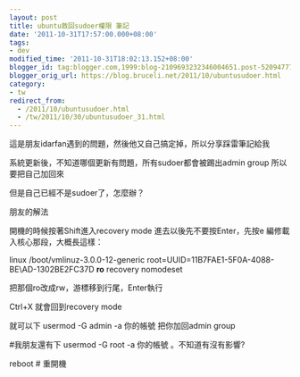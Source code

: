 ```yaml
---
layout: post
title: ubuntu救回sudoer權限 筆記
date: '2011-10-31T17:57:00.000+08:00'
tags:
- dev
modified_time: '2011-10-31T18:02:13.152+08:00'
blogger_id: tag:blogger.com,1999:blog-2109693232346004651.post-5209477718297616768
blogger_orig_url: https://blog.bruceli.net/2011/10/ubuntusudoer.html
category:
- tw
redirect_from:
  - /2011/10/ubuntusudoer.html
  - /tw/2011/10/30/ubuntusudoer_31.html
---
```


這是朋友idarfan遇到的問題，然後他又自己搞定掉，所以分享踩雷筆記給我

系統更新後，不知道哪個更新有問題，所有sudoer都會被踢出admin group
所以要把自己加回來

但是自己已經不是sudoer了，怎麼辦？

朋友的解法

開機的時候按著Shift進入recovery mode
進去以後先不要按Enter，先按e
編修載入核心那段，大概長這樣：

linux /boot/vmlinuz-3.0.0-12-generic root=UUID=11B7FAE1-5F0A-4088-BE\AD-1302BE2FC37D **ro** recovery nomodeset

把那個ro改成rw，游標移到行尾，Enter執行

Ctrl+X 就會回到recovery mode

就可以下
usermod -G admin -a 你的帳號
把你加回admin group

#我朋友還有下 usermod -G root -a 你的帳號 。不知道有沒有影響?

reboot # 重開機



